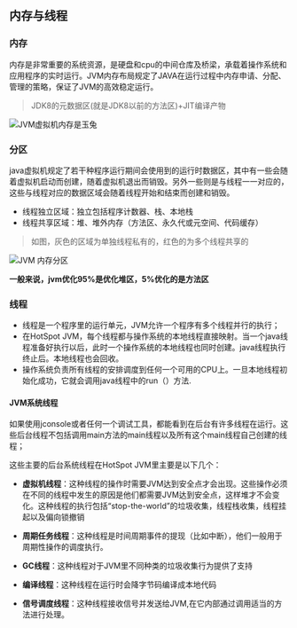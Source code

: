 

## 内存与线程

### 内存

内存是非常重要的系统资源，是硬盘和cpu的中间仓库及桥梁，承载着操作系统和应用程序的实时运行。JVM内存布局规定了JAVA在运行过程中内存申请、分配、管理的策略，保证了JVM的高效稳定运行。

> JDK8的元数据区(就是JDK8以前的方法区)+JIT编译产物 

![JVM虚拟机内存是玉兔](https://gitee.com/Sunxz007/PicStorage/raw/master/imgs/20200608201255.png)

### 分区

java虚拟机规定了若干种程序运行期间会使用到的运行时数据区，其中有一些会随着虚拟机启动而创建，随着虚拟机退出而销毁。另外一些则是与线程一一对应的，这些与线程对应的数据区域会随着线程开始和结束而创建和销毁。



* 线程独立区域：独立包括程序计数器、栈、本地栈
* 线程共享区域：堆、堆外内存（方法区、永久代或元空间、代码缓存）

> 如图，灰色的区域为单独线程私有的，红色的为多个线程共享的

![JVM 内存分区](https://gitee.com/Sunxz007/PicStorage/raw/master/imgs/20200608201811.png)

**一般来说，jvm优化95%是优化堆区，5%优化的是方法区**

### 线程

* 线程是一个程序里的运行单元，JVM允许一个程序有多个线程并行的执行；
* 在HotSpot JVM，每个线程都与操作系统的本地线程直接映射。当一个java线程准备好执行以后，此时一个操作系统的本地线程也同时创建。java线程执行终止后。本地线程也会回收。
* 操作系统负责所有线程的安排调度到任何一个可用的CPU上。一旦本地线程初始化成功，它就会调用java线程中的run（）方法.

####  JVM系统线程

如果使用jconsole或者任何一个调试工具，都能看到在后台有许多线程在运行。这些后台线程不包括调用main方法的main线程以及所有这个main线程自己创建的线程；

这些主要的后台系统线程在HotSpot JVM里主要是以下几个：

* **虚拟机线程**：这种线程的操作时需要JVM达到安全点才会出现。这些操作必须在不同的线程中发生的原因是他们都需要JVM达到安全点，这样堆才不会变化。这种线程的执行包括“stop-the-world”的垃圾收集，线程栈收集，线程挂起以及偏向锁撤销

* **周期任务线程**：这种线程是时间周期事件的提现（比如中断），他们一般用于周期性操作的调度执行。

* **GC线程**：这种线程对于JVM里不同种类的垃圾收集行为提供了支持

* **编译线程**：这种线程在运行时会降字节码编译成本地代码

* **信号调度线程**：这种线程接收信号并发送给JVM,在它内部通过调用适当的方法进行处理。

  
  

